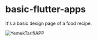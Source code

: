 # basic-flutter-apps

It's a basic design page of a food recipe.

![YemekTarifiAPP](https://user-images.githubusercontent.com/106189748/226178186-ca3f2eb3-cdc0-4bb3-9544-1b8b5eb1c59b.png)
